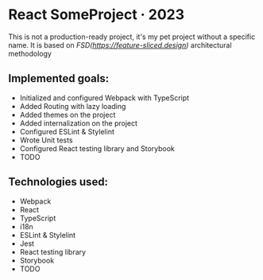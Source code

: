 # React SomeProject &middot; 2023

This is not a production-ready project, it's my pet project without a specific name. It is based on *FSD(https://feature-sliced.design)* architectural methodology

## Implemented goals:
* Initialized and configured Webpack with TypeScript
* Added Routing with lazy loading
* Added themes on the project
* Added internalization on the project
* Configured ESLint & Stylelint
* Wrote Unit tests
* Configured React testing library and Storybook
* TODO

## Technologies used:
* Webpack 
* React
* TypeScript
* i18n
* ESLint & Stylelint
* Jest
* React testing library
* Storybook
* TODO


